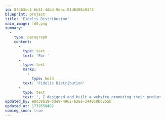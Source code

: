 ```yaml
---
id: 0fa63ec5-6b51-4dbd-9eac-01d6108a93f3
blueprint: project
title: 'Fidelis Distribution'
main_image: fd0.png
summary:
  -
    type: paragraph
    content:
      -
        type: text
        text: 'For '
      -
        type: text
        marks:
          -
            type: bold
        text: 'Fidelis Distribution'
      -
        type: text
        text: ', I designed and built a website promoting their products and linking to their distributors.'
updated_by: e8d38b19-bde9-4962-b28e-344068bc855b
updated_at: 1739550402
coming_soon: true
---
```

